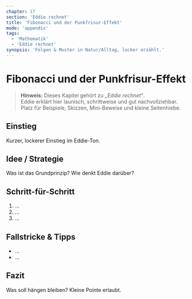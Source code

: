 ```yaml
---
chapter: 17
section: 'Eddie rechnet'
title: 'Fibonacci und der Punkfrisur-Effekt'
mode: 'appendix'
tags:
  - 'Mathematik'
  - 'Eddie rechnet'
synopsis: 'Folgen & Muster in Natur/Alltag, locker erzählt.'
---
```


# Fibonacci und der Punkfrisur-Effekt

> **Hinweis:** Dieses Kapitel gehört zu *„Eddie rechnet“*.  
> Eddie erklärt hier launisch, schrittweise und gut nachvollziehbar.  
> Platz für Beispiele, Skizzen, Mini-Beweise und kleine Seitenhiebe.

## Einstieg
Kurzer, lockerer Einstieg im Eddie-Ton.

## Idee / Strategie
Was ist das Grundprinzip? Wie denkt Eddie darüber?

## Schritt-für-Schritt
1. …
2. …
3. …

## Fallstricke & Tipps
- …
- …

## Fazit
Was soll hängen bleiben? Kleine Pointe erlaubt.
